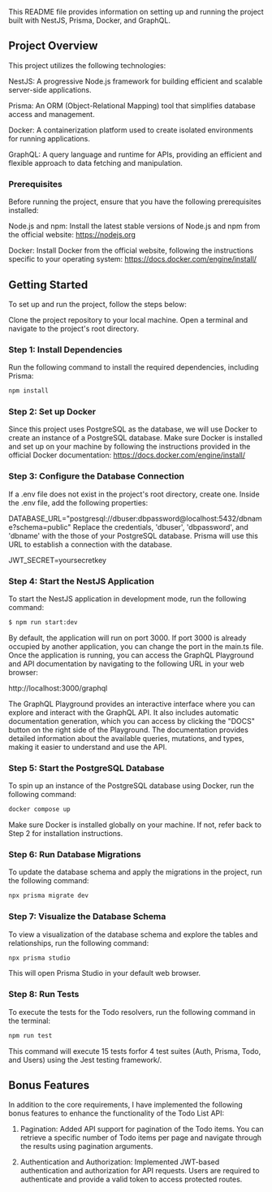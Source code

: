 This README file provides information on setting up and running the project built with NestJS, Prisma, Docker, and GraphQL.

## Project Overview

This project utilizes the following technologies:

NestJS: A progressive Node.js framework for building efficient and scalable server-side applications.

Prisma: An ORM (Object-Relational Mapping) tool that simplifies database access and management.

Docker: A containerization platform used to create isolated environments for running applications.

GraphQL: A query language and runtime for APIs, providing an efficient and flexible approach to data fetching and manipulation.

### Prerequisites

Before running the project, ensure that you have the following prerequisites installed:

Node.js and npm: Install the latest stable versions of Node.js and npm from the official website: https://nodejs.org

Docker: Install Docker from the official website, following the instructions specific to your operating system: https://docs.docker.com/engine/install/

## Getting Started

To set up and run the project, follow the steps below:

Clone the project repository to your local machine.
Open a terminal and navigate to the project's root directory.

### Step 1: Install Dependencies

Run the following command to install the required dependencies, including Prisma:

```bash
npm install
```

### Step 2: Set up Docker

Since this project uses PostgreSQL as the database, we will use Docker to create an instance of a PostgreSQL database. Make sure Docker is installed and set up on your machine by following the instructions provided in the official Docker documentation: https://docs.docker.com/engine/install/

### Step 3: Configure the Database Connection

If a .env file does not exist in the project's root directory, create one. Inside the .env file, add the following properties:

DATABASE_URL="postgresql://dbuser:dbpassword@localhost:5432/dbname?schema=public"
Replace the credentials, 'dbuser', 'dbpassword', and 'dbname' with the those of your PostgreSQL database. Prisma will use this URL to establish a connection with the database.

JWT_SECRET=yoursecretkey

### Step 4: Start the NestJS Application

To start the NestJS application in development mode, run the following command:

```bash
$ npm run start:dev
```

By default, the application will run on port 3000. If port 3000 is already occupied by another application, you can change the port in the main.ts file.
Once the application is running, you can access the GraphQL Playground and API documentation by navigating to the following URL in your web browser:

http://localhost:3000/graphql

The GraphQL Playground provides an interactive interface where you can explore and interact with the GraphQL API. It also includes automatic documentation generation, which you can access by clicking the "DOCS" button on the right side of the Playground. The documentation provides detailed information about the available queries, mutations, and types, making it easier to understand and use the API.

### Step 5: Start the PostgreSQL Database

To spin up an instance of the PostgreSQL database using Docker, run the following command:

```bash
docker compose up
```

Make sure Docker is installed globally on your machine. If not, refer back to Step 2 for installation instructions.

### Step 6: Run Database Migrations

To update the database schema and apply the migrations in the project, run the following command:

```bash
npx prisma migrate dev
```

### Step 7: Visualize the Database Schema

To view a visualization of the database schema and explore the tables and relationships, run the following command:

```bash
npx prisma studio
```

This will open Prisma Studio in your default web browser.

### Step 8: Run Tests

To execute the tests for the Todo resolvers, run the following command in the terminal:

```bash
npm run test
```

This command will execute 15 tests forfor 4 test suites (Auth, Prisma, Todo, and Users) using the Jest testing framework/.

## Bonus Features

In addition to the core requirements, I have implemented the following bonus features to enhance the functionality of the Todo List API:

1. Pagination: Added API support for pagination of the Todo items. You can retrieve a specific number of Todo items per page and navigate through the results using pagination arguments.

2. Authentication and Authorization: Implemented JWT-based authentication and authorization for API requests. Users are required to authenticate and provide a valid token to access protected routes.
